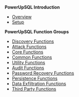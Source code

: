 **PowerUpSQL Introduction**

* [Overview](https://github.com/NetSPI/PowerUpSQL/wiki)
* [Setup](https://github.com/NetSPI/PowerUpSQL/wiki/Setting-Up-PowerUpSQL)

**PowerUpSQL Function Groups**

* [Discovery Functions](https://github.com/NetSPI/PowerUpSQL/wiki/Discovery-Functions)
* [Attack Functions](https://github.com/NetSPI/PowerUpSQL/wiki/Primary-Attack-Functions)
* [Core Functions](https://github.com/NetSPI/PowerUpSQL/wiki/Core-Functions)
* [Common Functions](https://github.com/NetSPI/PowerUpSQL/wiki/Common-Functions)
* [Utility Functions](https://github.com/NetSPI/PowerUpSQL/wiki/Utility-Functions)
* [Audit Functions](https://github.com/NetSPI/PowerUpSQL/wiki/Audit-Functions)
* [Password Recovery Functions](https://github.com/NetSPI/PowerUpSQL/wiki/Password-Recovery-Functions)
* [Persistence Functions](https://github.com/NetSPI/PowerUpSQL/wiki/Persistence-Functions)
* [Data Exfiltration Functions](https://github.com/NetSPI/PowerUpSQL/wiki/Data-Exfiltration-Functions)
* [Third Party Functions](https://github.com/NetSPI/PowerUpSQL/wiki/Third-Party-Functions)